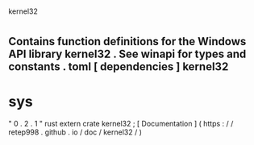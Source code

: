#
kernel32
#
Contains
function
definitions
for
the
Windows
API
library
kernel32
.
See
winapi
for
types
and
constants
.
toml
[
dependencies
]
kernel32
-
sys
=
"
0
.
2
.
1
"
rust
extern
crate
kernel32
;
[
Documentation
]
(
https
:
/
/
retep998
.
github
.
io
/
doc
/
kernel32
/
)
